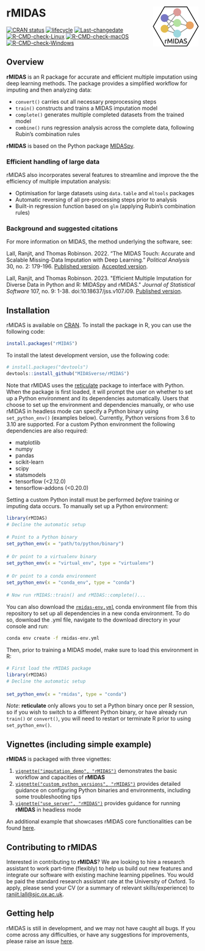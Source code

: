 
<!-- README.md is generated from README.Rmd. Please edit that file -->

# rMIDAS <img src='man/figures/logo.png' align="right" height="105" />

<!-- badges: start -->

[![CRAN
status](https://www.r-pkg.org/badges/version/rMIDAS)](https://cran.r-project.org/package=rMIDAS/)
[![lifecycle](https://img.shields.io/badge/lifecycle-maturing-blue.svg)](https://lifecycle.r-lib.org/articles/stages.html)
[![Last-changedate](https://img.shields.io/badge/last%20change-2023--08--16-yellowgreen.svg)](https://github.com/MIDASverse/rMIDAS/commits/master/)
[![R-CMD-check-Linux](https://github.com/MIDASverse/rMIDAS/actions/workflows/testlinux.yml/badge.svg)](https://github.com/MIDASverse/rMIDAS/actions/workflows/testlinux.yml)
[![R-CMD-check-macOS](https://github.com/MIDASverse/rMIDAS/actions/workflows/testmacos.yml/badge.svg)](https://github.com/MIDASverse/rMIDAS/actions/workflows/testmacos.yml)
[![R-CMD-check-Windows](https://github.com/MIDASverse/rMIDAS/actions/workflows/testwindows.yml/badge.svg)](https://github.com/MIDASverse/rMIDAS/actions/workflows/testwindows.yml)
<!-- badges: end -->

## Overview

**rMIDAS** is an R package for accurate and efficient multiple
imputation using deep learning methods. The package provides a
simplified workflow for imputing and then analyzing data:

- `convert()` carries out all necessary preprocessing steps
- `train()` constructs and trains a MIDAS imputation model
- `complete()` generates multiple completed datasets from the trained
  model
- `combine()` runs regression analysis across the complete data,
  following Rubin’s combination rules

**rMIDAS** is based on the Python package
[MIDASpy](https://github.com/MIDASverse/MIDASpy).

### Efficient handling of large data

rMIDAS also incorporates several features to streamline and improve the
the efficiency of multiple imputation analysis:

- Optimisation for large datasets using `data.table` and `mltools`
  packages
- Automatic reversing of all pre-processing steps prior to analysis
- Built-in regression function based on `glm` (applying Rubin’s
  combination rules)

### Background and suggested citations

For more information on MIDAS, the method underlying the software, see:

Lall, Ranjit, and Thomas Robinson. 2022. “The MIDAS Touch: Accurate and
Scalable Missing-Data Imputation with Deep Learning.” *Political
Analysis* 30, no. 2: 179-196. [Published
version](https://ranjitlall.github.io/assets/pdf/Lall%20and%20Robinson%202022%20PA.pdf).
[Accepted
version](http://eprints.lse.ac.uk/108170/1/Lall_Robinson_PA_Forthcoming.pdf).

Lall, Ranjit, and Thomas Robinson. 2023. "Efficient Multiple Imputation for Diverse Data in Python and R: MIDASpy and rMIDAS." _Journal of Statistical Software_ 107, no. 9: 1-38. doi:10.18637/jss.v107.i09. [Published version](https://ranjitlall.github.io/assets/pdf/Lall%20and%20Robinson%202023%20JSS.pdf).


## Installation

rMIDAS is available on
[CRAN](https://cran.r-project.org/package=rMIDAS). To install the
package in R, you can use the following code:

``` r
install.packages("rMIDAS")
```

To install the latest development version, use the following code:

``` r
# install.packages("devtools")
devtools::install_github("MIDASverse/rMIDAS")
```

Note that rMIDAS uses the
[reticulate](https://github.com/rstudio/reticulate) package to interface
with Python. When the package is first loaded, it will prompt the user
on whether to set up a Python environment and its dependencies
automatically. Users that choose to set up the environment and
dependencies manually, or who use rMIDAS in headless mode can specify a
Python binary using `set_python_env()` (examples below). Currently,
Python versions from 3.6 to 3.10 are supported. For a custom Python
environment the following dependencies are also required:

- matplotlib
- numpy
- pandas
- scikit-learn
- scipy
- statsmodels
- tensorflow (\<2.12.0)
- tensorflow-addons (\<0.20.0)

Setting a custom Python install must be performed *before* training or
imputing data occurs. To manually set up a Python environment:

``` r
library(rMIDAS)
# Decline the automatic setup

# Point to a Python binary
set_python_env(x = "path/to/python/binary")

# Or point to a virtualenv binary
set_python_env(x = "virtual_env", type = "virtualenv")

# Or point to a conda environment
set_python_env(x = "conda_env", type = "conda")

# Now run rMIDAS::train() and rMIDAS::complete()...
```

You can also download the
[`rmidas-env.yml`](https://github.com/MIDASverse/rMIDAS/blob/master/rmidas-env.yml)
conda environment file from this repository to set up all dependencies
in a new conda environment. To do so, download the .yml file, navigate
to the download directory in your console and run:

``` bash
conda env create -f rmidas-env.yml
```

Then, prior to training a MIDAS model, make sure to load this
environment in R:

``` r
# First load the rMIDAS package
library(rMIDAS)
# Decline the automatic setup

set_python_env(x = "rmidas", type = "conda")
```

*Note*: **reticulate** only allows you to set a Python binary once per R
session, so if you wish to switch to a different Python binary, or have
already run `train()` or `convert()`, you will need to restart or
terminate R prior to using `set_python_env()`.

## Vignettes (including simple example)

**rMIDAS** is packaged with three vignettes:

1.  [`vignette("imputation_demo", "rMIDAS")`](https://github.com/MIDASverse/rMIDAS/blob/master/vignettes/imputation_demo.md)
    demonstrates the basic workflow and capacities of **rMIDAS**
2.  [`vignette("custom_python_versions", "rMIDAS")`](https://github.com/MIDASverse/rMIDAS/blob/master/vignettes/custom_python_versions.md)
    provides detailed guidance on configuring Python binaries and
    environments, including some troubleshooting tips
3.  [`vignette("use_server", "rMIDAS")`](https://github.com/MIDASverse/rMIDAS/blob/master/vignettes/use-server.md)
    provides guidance for running **rMIDAS** in headless mode

An additional example that showcases rMIDAS core functionalities can be
found
[here](https://github.com/MIDASverse/rMIDAS/blob/master/examples/rmidas_demo.md).

## Contributing to rMIDAS

Interested in contributing to **rMIDAS**? We are looking to hire a
research assistant to work part-time (flexibly) to help us build out new
features and integrate our software with existing machine learning
pipelines. You would be paid the standard research assistant rate at the
University of Oxford. To apply, please send your CV (or a summary of
relevant skills/experience) to <ranjit.lall@sjc.ox.ac.uk>.

## Getting help

rMIDAS is still in development, and we may not have caught all bugs. If
you come across any difficulties, or have any suggestions for
improvements, please raise an issue
[here](https://github.com/MIDASverse/MIDASpy/issues).
